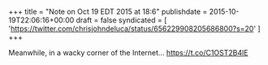 +++
title = "Note on Oct 19 EDT 2015 at 18:6"
publishdate = 2015-10-19T22:06:16+00:00
draft = false
syndicated = [ 'https://twitter.com/chrisjohndeluca/status/656229908205686800?s=20' ]
+++

Meanwhile, in a wacky corner of the Internet... https://t.co/C1OST2B4lE
